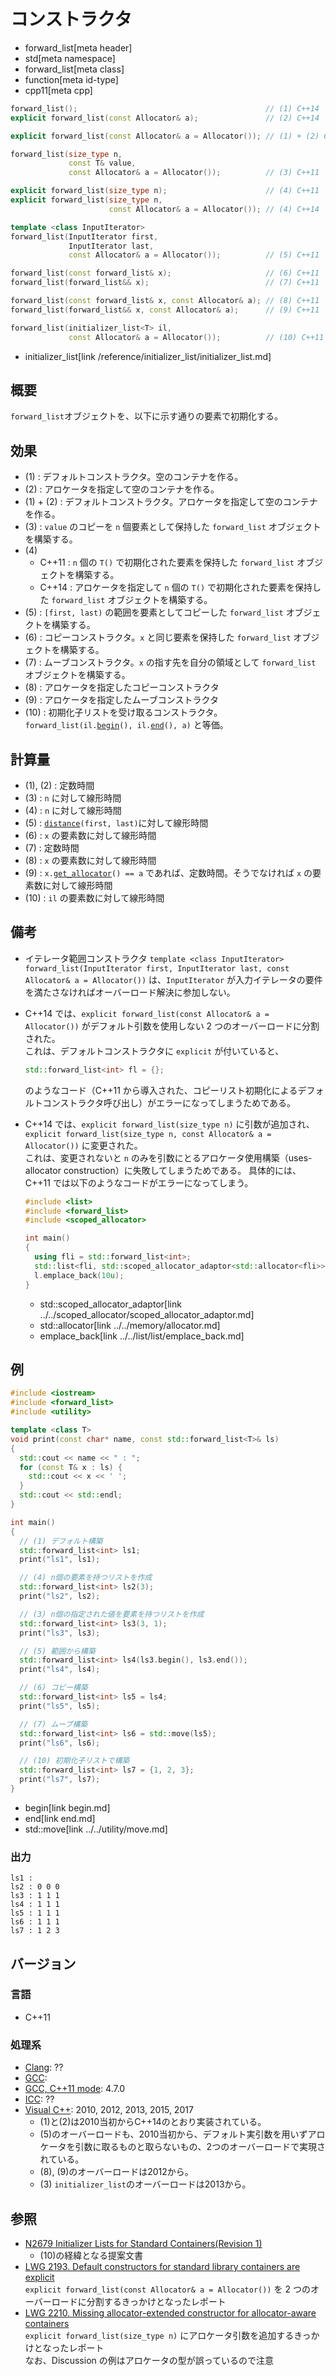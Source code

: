 # コンストラクタ
* forward_list[meta header]
* std[meta namespace]
* forward_list[meta class]
* function[meta id-type]
* cpp11[meta cpp]

```cpp
forward_list();                                          // (1) C++14
explicit forward_list(const Allocator& a);               // (2) C++14

explicit forward_list(const Allocator& a = Allocator()); // (1) + (2) C++11

forward_list(size_type n,
             const T& value,
             const Allocator& a = Allocator());          // (3) C++11

explicit forward_list(size_type n);                      // (4) C++11
explicit forward_list(size_type n,
                      const Allocator& a = Allocator()); // (4) C++14

template <class InputIterator>
forward_list(InputIterator first,
             InputIterator last,
             const Allocator& a = Allocator());          // (5) C++11

forward_list(const forward_list& x);                     // (6) C++11
forward_list(forward_list&& x);                          // (7) C++11

forward_list(const forward_list& x, const Allocator& a); // (8) C++11
forward_list(forward_list&& x, const Allocator& a);      // (9) C++11

forward_list(initializer_list<T> il,
             const Allocator& a = Allocator());          // (10) C++11
```
* initializer_list[link /reference/initializer_list/initializer_list.md]

## 概要
`forward_list`オブジェクトを、以下に示す通りの要素で初期化する。


## 効果
- (1) : デフォルトコンストラクタ。空のコンテナを作る。
- (2) : アロケータを指定して空のコンテナを作る。
- (1) + (2) : デフォルトコンストラクタ。アロケータを指定して空のコンテナを作る。
- (3) : `value` のコピーを `n` 個要素として保持した `forward_list` オブジェクトを構築する。
- (4)
    - C++11 : `n` 個の `T()` で初期化された要素を保持した `forward_list` オブジェクトを構築する。
    - C++14 : アロケータを指定して `n` 個の `T()` で初期化された要素を保持した `forward_list` オブジェクトを構築する。
- (5) : `[first, last)` の範囲を要素としてコピーした `forward_list` オブジェクトを構築する。
- (6) : コピーコンストラクタ。`x` と同じ要素を保持した `forward_list` オブジェクトを構築する。
- (7) : ムーブコンストラクタ。`x` の指す先を自分の領域として `forward_list` オブジェクトを構築する。
- (8) : アロケータを指定したコピーコンストラクタ  
- (9) : アロケータを指定したムーブコンストラクタ  
- (10) : 初期化子リストを受け取るコンストラクタ。`forward_list(il.`[`begin`](../../initializer_list/initializer_list/begin.md)`(), il.`[`end`](../../initializer_list/initializer_list/end.md)`(), a)` と等価。


## 計算量
- (1), (2) : 定数時間
- (3) : `n` に対して線形時間
- (4) : `n` に対して線形時間
- (5) : [`distance`](/reference/iterator/distance.md)`(first, last)`に対して線形時間
- (6) : `x` の要素数に対して線形時間
- (7) : 定数時間
- (8) : `x` の要素数に対して線形時間
- (9) : `x.`[`get_allocator`](get_allocator.md)`() == a` であれば、定数時間。そうでなければ `x` の要素数に対して線形時間
- (10) : `il` の要素数に対して線形時間


## 備考
- イテレータ範囲コンストラクタ `template <class InputIterator> forward_list(InputIterator first, InputIterator last, const Allocator& a = Allocator())` は、`InputIterator` が入力イテレータの要件を満たさなければオーバーロード解決に参加しない。
- C++14 では、`explicit forward_list(const Allocator& a = Allocator())` がデフォルト引数を使用しない 2 つのオーバーロードに分割された。  
    これは、デフォルトコンストラクタに `explicit` が付いていると、

    ```cpp
    std::forward_list<int> fl = {};
    ```

    のようなコード（C++11 から導入された、コピーリスト初期化によるデフォルトコンストラクタ呼び出し）がエラーになってしまうためである。

- C++14 では、`explicit forward_list(size_type n)` に引数が追加され、`explicit forward_list(size_type n, const Allocator& a = Allocator())` に変更された。  
    これは、変更されないと `n` のみを引数にとるアロケータ使用構築（uses-allocator construction）に失敗してしまうためである。
    具体的には、C++11 では以下のようなコードがエラーになってしまう。

    ```cpp example
    #include <list>
    #include <forward_list>
    #include <scoped_allocator>

    int main()
    {
      using fli = std::forward_list<int>;
      std::list<fli, std::scoped_allocator_adaptor<std::allocator<fli>>> l;
      l.emplace_back(10u);
    }
    ```
    * std::scoped_allocator_adaptor[link ../../scoped_allocator/scoped_allocator_adaptor.md]
    * std::allocator[link ../../memory/allocator.md]
    * emplace_back[link ../../list/list/emplace_back.md]


## 例
```cpp example
#include <iostream>
#include <forward_list>
#include <utility>

template <class T>
void print(const char* name, const std::forward_list<T>& ls)
{
  std::cout << name << " : ";
  for (const T& x : ls) {
    std::cout << x << ' ';
  }
  std::cout << std::endl;
}

int main()
{
  // (1) デフォルト構築
  std::forward_list<int> ls1;
  print("ls1", ls1);

  // (4) n個の要素を持つリストを作成
  std::forward_list<int> ls2(3);
  print("ls2", ls2);

  // (3) n個の指定された値を要素を持つリストを作成
  std::forward_list<int> ls3(3, 1);
  print("ls3", ls3);

  // (5) 範囲から構築
  std::forward_list<int> ls4(ls3.begin(), ls3.end());
  print("ls4", ls4);

  // (6) コピー構築
  std::forward_list<int> ls5 = ls4;
  print("ls5", ls5);

  // (7) ムーブ構築
  std::forward_list<int> ls6 = std::move(ls5);
  print("ls6", ls6);

  // (10) 初期化子リストで構築
  std::forward_list<int> ls7 = {1, 2, 3};
  print("ls7", ls7);
}
```
* begin[link begin.md]
* end[link end.md]
* std::move[link ../../utility/move.md]

### 出力
```
ls1 : 
ls2 : 0 0 0 
ls3 : 1 1 1 
ls4 : 1 1 1 
ls5 : 1 1 1 
ls6 : 1 1 1 
ls7 : 1 2 3 
```

## バージョン
### 言語
- C++11


### 処理系
- [Clang](/implementation.md#clang): ??
- [GCC](/implementation.md#gcc): 
- [GCC, C++11 mode](/implementation.md#gcc): 4.7.0
- [ICC](/implementation.md#icc): ??
- [Visual C++](/implementation.md#visual_cpp): 2010, 2012, 2013, 2015, 2017
	- (1)と(2)は2010当初からC++14のとおり実装されている。
	- (5)のオーバーロードも、2010当初から、デフォルト実引数を用いずアロケータを引数に取るものと取らないもの、2つのオーバーロードで実現されている。
	- (8), (9)のオーバーロードは2012から。
	- (3) `initializer_list`のオーバーロードは2013から。


## 参照
- [N2679 Initializer Lists for Standard Containers(Revision 1)](http://www.open-std.org/jtc1/sc22/wg21/docs/papers/2008/n2679.pdf)
    - (10)の経緯となる提案文書
- [LWG 2193. Default constructors for standard library containers are explicit](http://cplusplus.github.io/LWG/lwg-defects.html#2193)  
    `explicit forward_list(const Allocator& a = Allocator())` を 2 つのオーバーロードに分割するきっかけとなったレポート
- [LWG 2210. Missing allocator-extended constructor for allocator-aware containers](http://cplusplus.github.io/LWG/lwg-defects.html#2210)  
    `explicit forward_list(size_type n)` にアロケータ引数を追加するきっかけとなったレポート  
    なお、Discussion の例はアロケータの型が誤っているので注意
